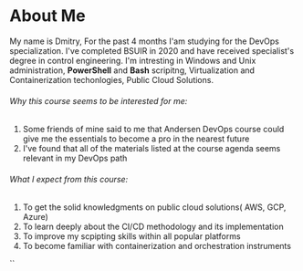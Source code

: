 # About Me
My name is Dmitry, For the past 4 months I'am studying for the DevOps specialization. I've completed BSUIR in 2020 and have received specialist's degree in control engineering. I'm intresting in Windows and Unix administration, **PowerShell** and **Bash** scripitng, Virtualization and Containerization techonlogies, Public Cloud Solutions.
###### Why this course seems to be interested for me:
1. Some friends of mine said to me that Andersen DevOps course could give me the essentials to become a pro in the nearest future
2. I've found that all of the materials listed at the course agenda seems relevant in my DevOps path
###### What I expect from this course:
1. To get the solid knowledgments on public cloud solutions( AWS, GCP, Azure)
2. To learn deeply about the CI/CD methodology and its implementation  
3. To improve my scpipting skills within all popular platforms
4. To become familiar with containerization and orchestration instruments

``
